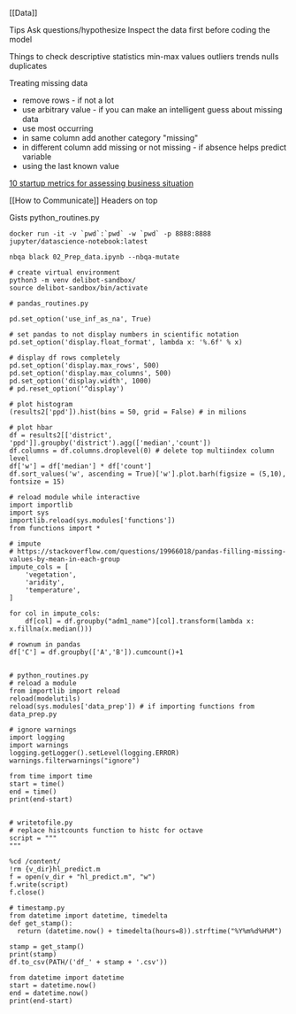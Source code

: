 [[Data]]

Tips
Ask questions/hypothesize
Inspect the data first before coding the model

Things to check
descriptive statistics
min-max values
outliers
trends
nulls
duplicates

Treating missing data
- remove rows - if not a lot
- use arbitrary value - if you can make an intelligent guess about missing data
- use most occurring
- in same column add another category "missing"
- in different column add missing or not missing - if absence helps predict variable
- using the last known value

[10 startup metrics for assessing business situation  ](https://www.linkedin.com/posts/a-banks_10-startup-metrics-every-business-owner-must-ugcPost-7022206726217072640-3z-X?utm_source=share&utm_medium=member_android)

[[How to Communicate]]
Headers on top

Gists
python_routines.py
```
docker run -it -v `pwd`:`pwd` -w `pwd` -p 8888:8888 jupyter/datascience-notebook:latest

nbqa black 02_Prep_data.ipynb --nbqa-mutate

# create virtual environment
python3 -m venv delibot-sandbox/
source delibot-sandbox/bin/activate

# pandas_routines.py

pd.set_option('use_inf_as_na', True)

# set pandas to not display numbers in scientific notation
pd.set_option('display.float_format', lambda x: '%.6f' % x)

# display df rows completely
pd.set_option('display.max_rows', 500)
pd.set_option('display.max_columns', 500)
pd.set_option('display.width', 1000)
# pd.reset_option('^display')

# plot histogram
(results2['ppd']).hist(bins = 50, grid = False) # in milions

# plot hbar
df = results2[['district', 'ppd']].groupby('district').agg(['median','count'])
df.columns = df.columns.droplevel(0) # delete top multiindex column level
df['w'] = df['median'] * df['count']
df.sort_values('w', ascending = True)['w'].plot.barh(figsize = (5,10), fontsize = 15)

# reload module while interactive
import importlib
import sys
importlib.reload(sys.modules['functions'])
from functions import *

# impute
# https://stackoverflow.com/questions/19966018/pandas-filling-missing-values-by-mean-in-each-group
impute_cols = [
    'vegetation',
    'aridity',
    'temperature',
]

for col in impute_cols:
    df[col] = df.groupby("adm1_name")[col].transform(lambda x: x.fillna(x.median()))

# rownum in pandas
df['C'] = df.groupby(['A','B']).cumcount()+1


# python_routines.py
# reload a module
from importlib import reload
reload(modelutils)
reload(sys.modules['data_prep']) # if importing functions from data_prep.py

# ignore warnings
import logging
import warnings
logging.getLogger().setLevel(logging.ERROR)
warnings.filterwarnings("ignore")

from time import time
start = time()
end = time()
print(end-start)


# writetofile.py
# replace histcounts function to histc for octave
script = """
"""

%cd /content/
!rm {v_dir}hl_predict.m
f = open(v_dir + "hl_predict.m", "w")
f.write(script)
f.close()

# timestamp.py
from datetime import datetime, timedelta
def get_stamp():
  return (datetime.now() + timedelta(hours=8)).strftime("%Y%m%d%H%M")

stamp = get_stamp()
print(stamp)
df.to_csv(PATH/('df_' + stamp + '.csv'))

from datetime import datetime
start = datetime.now()
end = datetime.now()
print(end-start)
```